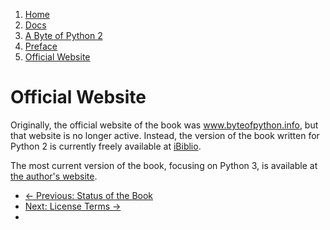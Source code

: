 <!-- -
Title: A Byte of Python 2 - Official Website
Author: Swaroop C H
Editor: Marios Zindilis
First Published: 2003
Last Updated: 2014-07-05
- -->

<ol class="breadcrumb">
    <li><a href="/">Home</a></li>
    <li><a href="/docs/">Docs</a></li>
    <li><a href="/docs/a-byte-of-python-2/">A Byte of Python 2</a></li>
    <li><a href="/docs/a-byte-of-python-2/preface/">Preface</a></li>
    <li><a href="/docs/a-byte-of-python-2/preface/official-website.html">Official Website</a></li>
</ol>

Official Website
================

Originally, the official website of the book was www.byteofpython.info, but 
that website is no longer active. Instead, the version of the book written for 
Python 2 is currently freely available at 
[iBiblio](http://www.ibiblio.org/swaroopch/byteofpython/read/).

The most current version of the book, focusing on Python 3, is available at 
[the author's website](http://swaroopch.com/notes/python/).

<ul class='pager'>
    <li class='previous'>
        <a href='/docs/a-byte-of-python-2/preface/status-of-the-book.html'>&larr; Previous: Status of the Book</a>
    </li>
    <li class='next'>
        <a href='/docs/a-byte-of-python-2/preface/license-terms.html'>Next: License Terms &rarr;</a>
    <li>
</ul>
